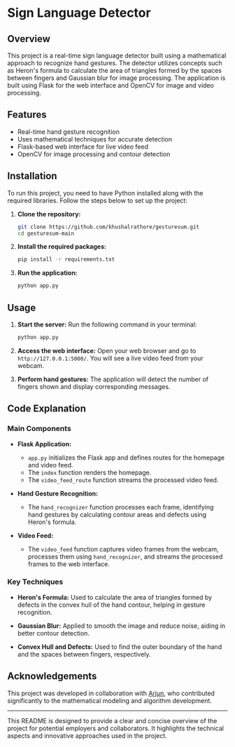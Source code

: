 # Sign Language Detector

## Overview

This project is a real-time sign language detector built using a mathematical approach to recognize hand gestures. The detector utilizes concepts such as Heron's formula to calculate the area of triangles formed by the spaces between fingers and Gaussian blur for image processing. The application is built using Flask for the web interface and OpenCV for image and video processing.

## Features

- Real-time hand gesture recognition
- Uses mathematical techniques for accurate detection
- Flask-based web interface for live video feed
- OpenCV for image processing and contour detection

## Installation

To run this project, you need to have Python installed along with the required libraries. Follow the steps below to set up the project:

1. **Clone the repository:**
    ```sh
    git clone https://github.com/khushalrathore/gesturesum.git
    cd gesturesum-main
    ```

2. **Install the required packages:**
    ```sh
    pip install -r requirements.txt
    ```

3. **Run the application:**
    ```sh
    python app.py
    ```

## Usage

1. **Start the server:**
    Run the following command in your terminal:
    ```sh
    python app.py
    ```
   
2. **Access the web interface:**
    Open your web browser and go to `http://127.0.0.1:5000/`. You will see a live video feed from your webcam.

3. **Perform hand gestures:**
    The application will detect the number of fingers shown and display corresponding messages.

## Code Explanation

### Main Components

- **Flask Application:**
  - `app.py` initializes the Flask app and defines routes for the homepage and video feed.
  - The `index` function renders the homepage.
  - The `video_feed_route` function streams the processed video feed.

- **Hand Gesture Recognition:**
  - The `hand_recognizer` function processes each frame, identifying hand gestures by calculating contour areas and defects using Heron's formula.

- **Video Feed:**
  - The `video_feed` function captures video frames from the webcam, processes them using `hand_recognizer`, and streams the processed frames to the web interface.

### Key Techniques

- **Heron's Formula:**
  Used to calculate the area of triangles formed by defects in the convex hull of the hand contour, helping in gesture recognition.

- **Gaussian Blur:**
  Applied to smooth the image and reduce noise, aiding in better contour detection.

- **Convex Hull and Defects:**
  Used to find the outer boundary of the hand and the spaces between fingers, respectively.

## Acknowledgements

This project was developed in collaboration with [Arjun](https://github.com/justasharma), who contributed significantly to the mathematical modeling and algorithm development.

---

This README is designed to provide a clear and concise overview of the project for potential employers and collaborators. It highlights the technical aspects and innovative approaches used in the project.